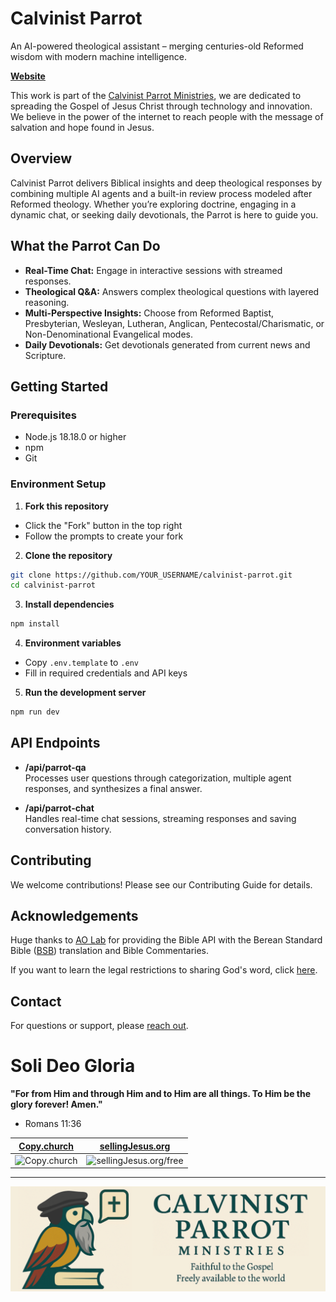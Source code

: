 # Calvinist Parrot

An AI-powered theological assistant – merging centuries-old Reformed wisdom with modern machine intelligence.

[**Website**](https://www.calvinistparrot.com/)

This work is part of the [Calvinist Parrot Ministries](https://www.calvinistparrotministries.org/), we are dedicated to spreading the Gospel of Jesus Christ through technology and innovation. We believe in the power of the internet to reach people with the message of salvation and hope found in Jesus.

## Overview

Calvinist Parrot delivers Biblical insights and deep theological responses by combining multiple AI agents and a built-in review process modeled after Reformed theology. Whether you’re exploring doctrine, engaging in a dynamic chat, or seeking daily devotionals, the Parrot is here to guide you.

## What the Parrot Can Do

- **Real-Time Chat:** Engage in interactive sessions with streamed responses.
- **Theological Q&A:** Answers complex theological questions with layered reasoning.
- **Multi-Perspective Insights:** Choose from Reformed Baptist, Presbyterian, Wesleyan, Lutheran, Anglican, Pentecostal/Charismatic, or Non-Denominational Evangelical modes.
- **Daily Devotionals:** Get devotionals generated from current news and Scripture.

## Getting Started

### Prerequisites
- Node.js 18.18.0 or higher
- npm
- Git

### Environment Setup

1. **Fork this repository**

- Click the "Fork" button in the top right
- Follow the prompts to create your fork

2. **Clone the repository**

```bash
git clone https://github.com/YOUR_USERNAME/calvinist-parrot.git
cd calvinist-parrot
```

3. **Install dependencies**

```bash
npm install
```

4. **Environment variables**

* Copy `.env.template` to `.env`
* Fill in required credentials and API keys

5. **Run the development server**

```bash
npm run dev
```

## API Endpoints

- **/api/parrot-qa**  
  Processes user questions through categorization, multiple agent responses, and synthesizes a final answer.

- **/api/parrot-chat**  
  Handles real-time chat sessions, streaming responses and saving conversation history.

<!-- - **/api/elaborate**  
  Provides follow-up detailed responses (elaboration) based on initial answers and commentary.

- **/api/devotional-generation**  
  Generates daily devotionals by combining news snippets with Scripture in a structured JSON format. -->

## Contributing
We welcome contributions! Please see our Contributing Guide for details.

## Acknowledgements
Huge thanks to [AO Lab](https://helloaolab.my.canva.site/) for providing the Bible API with the Berean Standard Bible ([BSB](https://berean.bible/)) translation and Bible Commentaries.

If you want to learn the legal restrictions to sharing God's word, click [here](https://copy.church/initiatives/bibles/).

## Contact
For questions or support, please [reach out](mailto:jesusmancilla@calvinistparrotministries.org).

# Soli Deo Gloria

**"For from Him and through Him and to Him are all things. To Him be the glory forever! Amen."**
- Romans 11:36

[Copy.church](https://copy.church/explain/importance/) | [sellingJesus.org](https://sellingJesus.org/free)
---|---
![Copy.church](https://copy.church/badges/lcc_alt_pde.png) | ![sellingJesus.org/free](https://copy.church/badges/sj_standard_pd.png)

---

![Calvinist Parrot](./public/LogoForHeader.png)